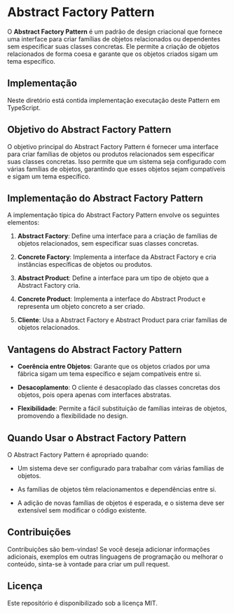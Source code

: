 # Abstract Factory Pattern

O **Abstract Factory Pattern** é um padrão de design criacional que fornece uma interface para criar famílias de objetos relacionados ou dependentes sem especificar suas classes concretas. Ele permite a criação de objetos relacionados de forma coesa e garante que os objetos criados sigam um tema específico.

## Implementação

Neste diretório está contida implementação executação deste Pattern em TypeScript.

## Objetivo do Abstract Factory Pattern

O objetivo principal do Abstract Factory Pattern é fornecer uma interface para criar famílias de objetos ou produtos relacionados sem especificar suas classes concretas. Isso permite que um sistema seja configurado com várias famílias de objetos, garantindo que esses objetos sejam compatíveis e sigam um tema específico.

## Implementação do Abstract Factory Pattern

A implementação típica do Abstract Factory Pattern envolve os seguintes elementos:

1. **Abstract Factory**: Define uma interface para a criação de famílias de objetos relacionados, sem especificar suas classes concretas.

2. **Concrete Factory**: Implementa a interface da Abstract Factory e cria instâncias específicas de objetos ou produtos.

3. **Abstract Product**: Define a interface para um tipo de objeto que a Abstract Factory cria.

4. **Concrete Product**: Implementa a interface do Abstract Product e representa um objeto concreto a ser criado.

5. **Cliente**: Usa a Abstract Factory e Abstract Product para criar famílias de objetos relacionados.

## Vantagens do Abstract Factory Pattern

- **Coerência entre Objetos**: Garante que os objetos criados por uma fábrica sigam um tema específico e sejam compatíveis entre si.

- **Desacoplamento**: O cliente é desacoplado das classes concretas dos objetos, pois opera apenas com interfaces abstratas.

- **Flexibilidade**: Permite a fácil substituição de famílias inteiras de objetos, promovendo a flexibilidade no design.

## Quando Usar o Abstract Factory Pattern

O Abstract Factory Pattern é apropriado quando:

- Um sistema deve ser configurado para trabalhar com várias famílias de objetos.

- As famílias de objetos têm relacionamentos e dependências entre si.

- A adição de novas famílias de objetos é esperada, e o sistema deve ser extensível sem modificar o código existente.

## Contribuições

Contribuições são bem-vindas! Se você deseja adicionar informações adicionais, exemplos em outras linguagens de programação ou melhorar o conteúdo, sinta-se à vontade para criar um pull request.

## Licença

Este repositório é disponibilizado sob a licença MIT.
